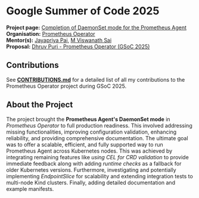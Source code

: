 # Google Summer of Code 2025

**Project page:** [Completion of DaemonSet mode for the Prometheus Agent](https://summerofcode.withgoogle.com/programs/2025/projects/hZAZORpk)  
**Organisation:** [Prometheus Operator](https://prometheus-operator.dev/)  
**Mentor(s):** [Jayapriya Pai](https://github.com/slashpai), [M Viswanath Sai](https://github.com/mviswanathsai)  
**Proposal:** [Dhruv Puri - Prometheus Operator (GSoC 2025)](https://github.com/slashexx/gsoc-2025/blob/cf5080cffbe2e0ffa7046d4a6d2ab0edb0054129/PrometheusAgent-DaemonSet.pdf)

## Contributions

See **[CONTRIBUTIONS.md](./CONTRIBUTIONS.md)** for a detailed list of all my contributions to the Prometheus Operator project during GSoC 2025.

## About the Project

The project brought the **Prometheus Agent's DaemonSet mode** in *Prometheus Operator* to full production readiness. This involved addressing missing functionalities, improving configuration validation, enhancing reliability, and providing comprehensive documentation. The ultimate goal was to offer a scalable, efficient, and fully supported way to run Prometheus Agent across Kubernetes nodes. This was achieved by integrating remaining features like *using CEL for CRD validation* to provide immediate feedback along with adding *runtime checks* as a fallback for older Kubernetes versions. Furthermore, investigating and potentially implementing *EndpointSlice* for scalability and extending integration tests to multi-node Kind clusters. Finally, adding detailed documentation and example manifests.